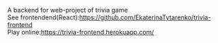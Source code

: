 A backend for web-project of trivia game<br>
See frontendend(React):https://github.com/EkaterinaTytarenko/trivia-frontend<br>
Play online:https://trivia-frontend.herokuapp.com/
